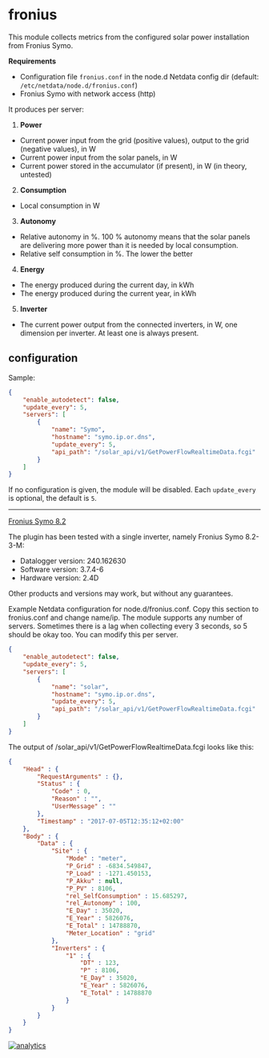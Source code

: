 # fronius

This module collects metrics from the configured solar power installation from Fronius Symo.

**Requirements**

-   Configuration file `fronius.conf` in the node.d Netdata config dir (default: `/etc/netdata/node.d/fronius.conf`)
-   Fronius Symo with network access (http)

It produces per server:

1.  **Power**

-   Current power input from the grid (positive values), output to the grid (negative values), in W
-   Current power input from the solar panels, in W
-   Current power stored in the accumulator (if present), in W (in theory, untested)

2.  **Consumption**

-   Local consumption in W

3.  **Autonomy**

-   Relative autonomy in %. 100 % autonomy means that the solar panels are delivering more power than it is needed by local consumption.
-   Relative self consumption in %. The lower the better

4.  **Energy**

-   The energy produced during the current day, in kWh
-   The energy produced during the current year, in kWh

5.  **Inverter**

-   The current power output from the connected inverters, in W, one dimension per inverter. At least one is always present.

## configuration

Sample:

```json
{
    "enable_autodetect": false,
    "update_every": 5,
    "servers": [
        {
            "name": "Symo",
            "hostname": "symo.ip.or.dns",
            "update_every": 5,
            "api_path": "/solar_api/v1/GetPowerFlowRealtimeData.fcgi"
        }
    ]
}
```

If no configuration is given, the module will be disabled. Each `update_every` is optional, the default is `5`.

---

[Fronius Symo 8.2](https://www.fronius.com/en/photovoltaics/products/all-products/inverters/fronius-symo/fronius-symo-8-2-3-m)

The plugin has been tested with a single inverter, namely Fronius Symo 8.2-3-M:

-   Datalogger version: 240.162630
-   Software version: 3.7.4-6
-   Hardware version: 2.4D

Other products and versions may work, but without any guarantees.

Example Netdata configuration for node.d/fronius.conf. Copy this section to fronius.conf and change name/ip.
The module supports any number of servers. Sometimes there is a lag when collecting every 3 seconds, so 5 should be okay too. You can modify this per server.

```json
{
    "enable_autodetect": false,
    "update_every": 5,
    "servers": [
        {
            "name": "solar",
            "hostname": "symo.ip.or.dns",
            "update_every": 5,
            "api_path": "/solar_api/v1/GetPowerFlowRealtimeData.fcgi"
        }
    ]
}
```

The output of /solar_api/v1/GetPowerFlowRealtimeData.fcgi looks like this:

```json
{
	"Head" : {
		"RequestArguments" : {},
		"Status" : {
			"Code" : 0,
			"Reason" : "",
			"UserMessage" : ""
		},
		"Timestamp" : "2017-07-05T12:35:12+02:00"
	},
	"Body" : {
		"Data" : {
			"Site" : {
				"Mode" : "meter",
				"P_Grid" : -6834.549847,
				"P_Load" : -1271.450153,
				"P_Akku" : null,
				"P_PV" : 8106,
				"rel_SelfConsumption" : 15.685297,
				"rel_Autonomy" : 100,
				"E_Day" : 35020,
				"E_Year" : 5826076,
				"E_Total" : 14788870,
				"Meter_Location" : "grid"
			},
			"Inverters" : {
				"1" : {
					"DT" : 123,
					"P" : 8106,
					"E_Day" : 35020,
					"E_Year" : 5826076,
					"E_Total" : 14788870
				}
			}
		}
	}
}
```

[![analytics](https://www.google-analytics.com/collect?v=1&aip=1&t=pageview&_s=1&ds=github&dr=https%3A%2F%2Fgithub.com%2Fnetdata%2Fnetdata&dl=https%3A%2F%2Fmy-netdata.io%2Fgithub%2Fcollectors%2Fnode.d.plugin%2Ffronius%2FREADME&_u=MAC~&cid=5792dfd7-8dc4-476b-af31-da2fdb9f93d2&tid=UA-64295674-3)](<>)

